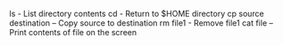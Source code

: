 ls - List directory contents
cd - Return to $HOME directory
cp source destination – Copy source to destination
rm file1 - Remove file1
cat file – Print contents of file on the screen